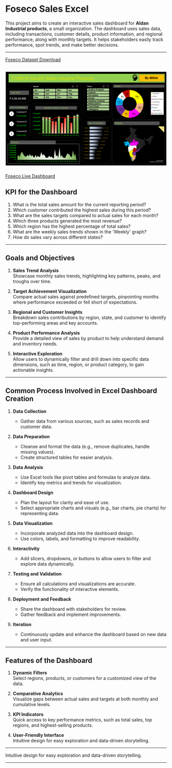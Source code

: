 # Foseco Sales Excel 


This project aims to create an interactive sales dashboard for **Aldan Industrial products**, a small organization. 
The dashboard uses sales data, including transactions, customer details, product information, and regional performance, along with monthly targets. It helps stakeholders easily track performance, spot trends, and make better decisions.

---

[Foseco Dataset Download](https://drive.google.com/file/d/1MrRWkBxqK924qclJvaEKH3gOwKt1E7KB/view?usp=drive_link)

![DASHBOARD](https://raw.githubusercontent.com/Nithing-cloud/Foundry-Sales-Excel/refs/heads/main/Excel%20Dashboard.PNG)
---

[Foseco Live Dashboard](https://1drv.ms/x/c/fe0a721a001e2087/ETnlR3ejQl1PsOwZmDvKwrUBi3nt-rWA-_62xQ1XQeak-Q?e=9xcYlE)


## KPI for the Dashboard

1. What is the total sales amount for the current reporting period?  
2. Which customer contributed the highest sales during this period?  
3. What are the sales targets compared to actual sales for each month?  
4. Which three products generated the most revenue?  
5. Which region has the highest percentage of total sales?  
6. What are the weekly sales trends shown in the 'Weekly' graph?  
7. How do sales vary across different states?  

---

## Goals and Objectives

1. **Sales Trend Analysis**  
   Showcase monthly sales trends, highlighting key patterns, peaks, and troughs over time.

2. **Target Achievement Visualization**  
   Compare actual sales against predefined targets, pinpointing months where performance exceeded or fell short of expectations.

3. **Regional and Customer Insights**  
   Breakdown sales contributions by region, state, and customer to identify top-performing areas and key accounts.

4. **Product Performance Analysis**  
   Provide a detailed view of sales by product to help understand demand and inventory needs.

5. **Interactive Exploration**  
   Allow users to dynamically filter and drill down into specific data dimensions, such as time, region, or product category, to gain actionable insights.

---

## Common Process Involved in Excel Dashboard Creation

1. **Data Collection**  
   - Gather data from various sources, such as sales records and customer data.

2. **Data Preparation**  
   - Cleanse and format the data (e.g., remove duplicates, handle missing values).  
   - Create structured tables for easier analysis.

3. **Data Analysis**  
   - Use Excel tools like pivot tables and formulas to analyze data.  
   - Identify key metrics and trends for visualization.

4. **Dashboard Design**  
   - Plan the layout for clarity and ease of use.  
   - Select appropriate charts and visuals (e.g., bar charts, pie charts) for representing data.

5. **Data Visualization**  
   - Incorporate analyzed data into the dashboard design.  
   - Use colors, labels, and formatting to improve readability.

6. **Interactivity**  
   - Add slicers, dropdowns, or buttons to allow users to filter and explore data dynamically.

7. **Testing and Validation**  
   - Ensure all calculations and visualizations are accurate.  
   - Verify the functionality of interactive elements.

8. **Deployment and Feedback**  
   - Share the dashboard with stakeholders for review.  
   - Gather feedback and implement improvements.

9. **Iteration**  
   - Continuously update and enhance the dashboard based on new data and user input.

---



## Features of the Dashboard

1. **Dynamic Filters**  
   Select regions, products, or customers for a customized view of the data.

2. **Comparative Analytics**  
   Visualize gaps between actual sales and targets at both monthly and cumulative levels.

3. **KPI Indicators**  
   Quick access to key performance metrics, such as total sales, top regions, and highest-selling products.

4. **User-Friendly Interface**  
   Intuitive design for easy exploration and data-driven storytelling.

---

   Intuitive design for easy exploration and data-driven storytelling.

---
